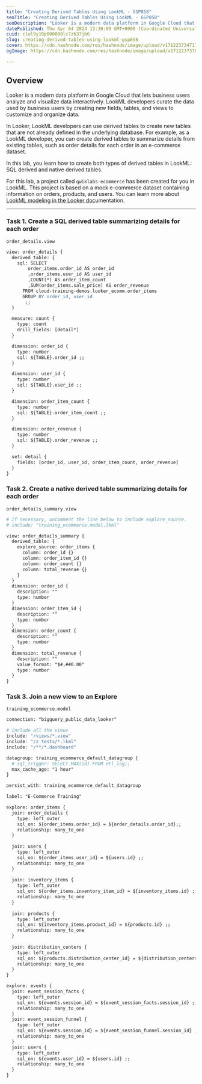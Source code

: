 ```yaml
---
title: "Creating Derived Tables Using LookML - GSP858"
seoTitle: "Creating Derived Tables Using LookML - GSP858"
seoDescription: "Looker is a modern data platform in Google Cloud that lets business users analyze and visualize data interactively. LookML developers curate the data used b"
datePublished: Thu Apr 04 2024 13:30:09 GMT+0000 (Coordinated Universal Time)
cuid: clul9y10p000008lc7z637jb6
slug: creating-derived-tables-using-lookml-gsp858
cover: https://cdn.hashnode.com/res/hashnode/image/upload/v1712237347170/29194fe1-ace3-403e-80f8-14b3f7585dd7.png
ogImage: https://cdn.hashnode.com/res/hashnode/image/upload/v1712237378596/8224cf5c-a7a0-459e-8d14-25d460bb6c43.png

---
```


## **Overview**

Looker is a modern data platform in Google Cloud that lets business users analyze and visualize data interactively. LookML developers curate the data used by business users by creating new fields, tables, and views to customize and organize data.

In Looker, LookML developers can use derived tables to create new tables that are not already defined in the underlying database. For example, as a LookML developer, you can create derived tables to summarize details from existing tables, such as order details for each order in an e-commerce dataset.

In this lab, you learn how to create both types of derived tables in LookML: SQL derived and native derived tables.

For this lab, a project called `qwiklabs-ecommerce` has been created for you in LookML. This project is based on a mock e-commerce dataset containing information on orders, products, and users. You can learn more about [LookML modeling in the Looker doc](https://docs.looker.com/data-modeling/learning-lookml/lookml-intro)umentation.

---

### **Task 1. Create a SQL derived table summarizing details for each order**

`order_details.view`

```apache
view: order_details {
  derived_table: {
    sql: SELECT
        order_items.order_id AS order_id
        ,order_items.user_id AS user_id
        ,COUNT(*) AS order_item_count
        ,SUM(order_items.sale_price) AS order_revenue
      FROM cloud-training-demos.looker_ecomm.order_items
      GROUP BY order_id, user_id
       ;;
  }

  measure: count {
    type: count
    drill_fields: [detail*]
  }

  dimension: order_id {
    type: number
    sql: ${TABLE}.order_id ;;
  }

  dimension: user_id {
    type: number
    sql: ${TABLE}.user_id ;;
  }

  dimension: order_item_count {
    type: number
    sql: ${TABLE}.order_item_count ;;
  }

  dimension: order_revenue {
    type: number
    sql: ${TABLE}.order_revenue ;;
  }

  set: detail {
    fields: [order_id, user_id, order_item_count, order_revenue]
  }
}
```

### **Task 2. Create a native derived table summarizing details for each order**

`order_details_summary.view`

```apache
# If necessary, uncomment the line below to include explore_source.
# include: "training_ecommerce.model.lkml"

view: order_details_summary {
  derived_table: {
    explore_source: order_items {
      column: order_id {}
      column: order_item_id {}
      column: order_count {}
      column: total_revenue {}
    }
  }
  dimension: order_id {
    description: ""
    type: number
  }
  dimension: order_item_id {
    description: ""
    type: number
  }
  dimension: order_count {
    description: ""
    type: number
  }
  dimension: total_revenue {
    description: ""
    value_format: "$#,##0.00"
    type: number
  }
}
```

### **Task 3. Join a new view to an Explore**

`training_ecommerce.model`

```apache
connection: "bigquery_public_data_looker"

# include all the views
include: "/views/*.view"
include: "/z_tests/*.lkml"
include: "/**/*.dashboard"

datagroup: training_ecommerce_default_datagroup {
  # sql_trigger: SELECT MAX(id) FROM etl_log;;
  max_cache_age: "1 hour"
}

persist_with: training_ecommerce_default_datagroup

label: "E-Commerce Training"

explore: order_items {
  join: order_details {
    type: left_outer
    sql_on: ${order_items.order_id} = ${order_details.order_id};;
    relationship: many_to_one
  }
  
  join: users {
    type: left_outer
    sql_on: ${order_items.user_id} = ${users.id} ;;
    relationship: many_to_one
  }
  
  join: inventory_items {
    type: left_outer
    sql_on: ${order_items.inventory_item_id} = ${inventory_items.id} ;;
    relationship: many_to_one
  }
  
  join: products {
    type: left_outer
    sql_on: ${inventory_items.product_id} = ${products.id} ;;
    relationship: many_to_one
  }
  
  join: distribution_centers {
    type: left_outer
    sql_on: ${products.distribution_center_id} = ${distribution_centers.id} ;;
    relationship: many_to_one
  }
}

explore: events {
  join: event_session_facts {
    type: left_outer
    sql_on: ${events.session_id} = ${event_session_facts.session_id} ;;
    relationship: many_to_one
  }
  join: event_session_funnel {
    type: left_outer
    sql_on: ${events.session_id} = ${event_session_funnel.session_id} ;;
    relationship: many_to_one
  }
  join: users {
    type: left_outer
    sql_on: ${events.user_id} = ${users.id} ;;
    relationship: many_to_one
  }
}
```